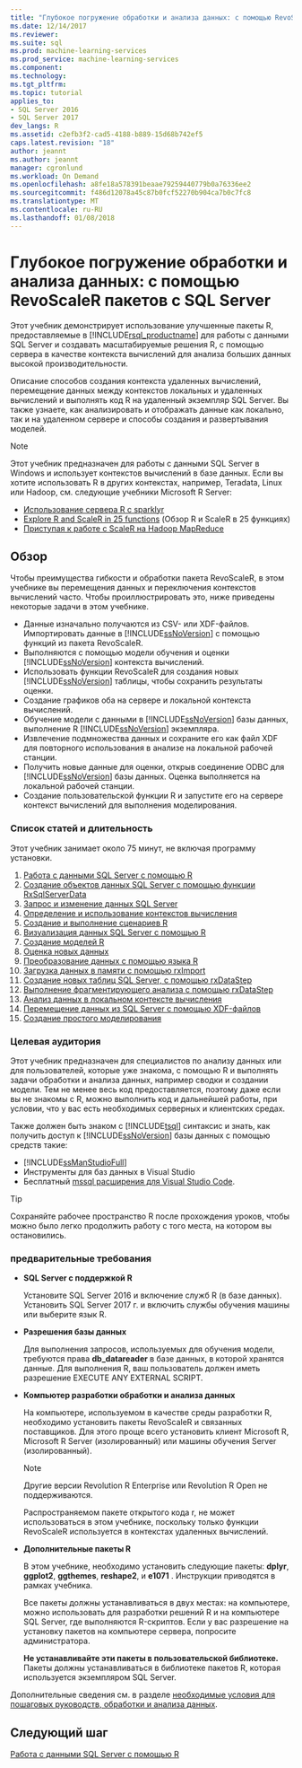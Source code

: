 ```yaml
---
title: "Глубокое погружение обработки и анализа данных: с помощью RevoScaleR пакетов с SQL Server | Документы Microsoft"
ms.date: 12/14/2017
ms.reviewer: 
ms.suite: sql
ms.prod: machine-learning-services
ms.prod_service: machine-learning-services
ms.component: 
ms.technology: 
ms.tgt_pltfrm: 
ms.topic: tutorial
applies_to:
- SQL Server 2016
- SQL Server 2017
dev_langs: R
ms.assetid: c2efb3f2-cad5-4188-b889-15d68b742ef5
caps.latest.revision: "18"
author: jeannt
ms.author: jeannt
manager: cgronlund
ms.workload: On Demand
ms.openlocfilehash: a8fe18a578391beaae79259440779b0a76336ee2
ms.sourcegitcommit: f486d12078a45c87b0fcf52270b904ca7b0c7fc8
ms.translationtype: MT
ms.contentlocale: ru-RU
ms.lasthandoff: 01/08/2018
---
```

# <a name="data-science-deep-dive-using-the-revoscaler-packages-with-sql-server"></a>Глубокое погружение обработки и анализа данных: с помощью RevoScaleR пакетов с SQL Server

Этот учебник демонстрирует использование улучшенные пакеты R, предоставляемые в [!INCLUDE[rsql_productname](../../includes/rsql-productname-md.md)] для работы с данными SQL Server и создавать масштабируемые решения R, с помощью сервера в качестве контекста вычислений для анализа больших данных высокой производительности.

Описание способов создания контекста удаленных вычислений, перемещение данных между контекстов локальных и удаленных вычислений и выполнять код R на удаленный экземпляр SQL Server. Вы также узнаете, как анализировать и отображать данные как локально, так и на удаленном сервере и способы создания и развертывания моделей.

> [!NOTE]
> 
> Этот учебник предназначен для работы с данными SQL Server в Windows и использует контекстов вычислений в базе данных. Если вы хотите использовать R в других контекстах, например, Teradata, Linux или Hadoop, см. следующие учебники Microsoft R Server: 
> + [Использование сервера R с sparklyr](https://docs.microsoft.com/machine-learning-server/r/tutorial-sparklyr-revoscaler)
> + [Explore R and ScaleR in 25 functions](https://docs.microsoft.com/machine-learning-server/r/tutorial-r-to-revoscaler) (Обзор R и ScaleR в 25 функциях)
> + [Приступая к работе с ScaleR на Hadoop MapReduce](https://docs.microsoft.com/machine-learning-server/r/how-to-revoscaler-hadoop)

## <a name="overview"></a>Обзор

Чтобы преимущества гибкости и обработки пакета RevoScaleR, в этом учебнике вы перемещения данных и переключения контекстов вычислений часто. Чтобы проиллюстрировать это, ниже приведены некоторые задачи в этом учебнике.

+ Данные изначально получаются из CSV- или XDF-файлов. Импортировать данные в [!INCLUDE[ssNoVersion](../../includes/ssnoversion-md.md)] с помощью функций из пакета RevoScaleR.
+ Выполняются с помощью модели обучения и оценки [!INCLUDE[ssNoVersion](../../includes/ssnoversion-md.md)] контекста вычислений. 
+ Использовать функции RevoScaleR для создания новых [!INCLUDE[ssNoVersion](../../includes/ssnoversion-md.md)] таблицы, чтобы сохранить результаты оценки.
+ Создание графиков оба на сервере и локальной контекста вычислений.
+ Обучение модели с данными в [!INCLUDE[ssNoVersion](../../includes/ssnoversion-md.md)] базы данных, выполнение R [!INCLUDE[ssNoVersion](../../includes/ssnoversion-md.md)] экземпляра.
+ Извлечение подмножества данных и сохраните его как файл XDF для повторного использования в анализе на локальной рабочей станции.
+ Получить новые данные для оценки, открыв соединение ODBC для [!INCLUDE[ssNoVersion](../../includes/ssnoversion-md.md)] базы данных. Оценка выполняется на локальной рабочей станции.
+ Создание пользовательской функции R и запустите его на сервере контекст вычислений для выполнения моделирования.

### <a name="article-list-and-time-required"></a>Список статей и длительность

Этот учебник занимает около 75 минут, не включая программу установки.

1. [Работа с данными SQL Server с помощью R](../../advanced-analytics/tutorials/deepdive-work-with-sql-server-data-using-r.md)
2. [Создание объектов данных SQL Server с помощью функции RxSqlServerData](../../advanced-analytics/tutorials/deepdive-create-sql-server-data-objects-using-rxsqlserverdata.md)
3. [Запрос и изменение данных SQL Server](../../advanced-analytics/tutorials/deepdive-query-and-modify-the-sql-server-data.md)
4. [Определение и использование контекстов вычисления](../../advanced-analytics/tutorials/deepdive-define-and-use-compute-contexts.md)
5. [Создание и выполнение сценариев R](../../advanced-analytics/tutorials/deepdive-create-and-run-r-scripts.md)
6. [Визуализация данных SQL Server с помощью R](../../advanced-analytics/tutorials/deepdive-visualize-sql-server-data-using-r.md)
7. [Создание моделей R](../../advanced-analytics/tutorials/deepdive-create-models.md)
8. [Оценка новых данных](../../advanced-analytics/tutorials/deepdive-score-new-data.md)
9. [Преобразование данных с помощью языка R](../../advanced-analytics/tutorials/deepdive-transform-data-using-r.md)
10. [Загрузка данных в памяти с помощью rxImport](../../advanced-analytics/tutorials/deepdive-load-data-into-memory-using-rximport.md)
11. [Создание новых таблиц SQL Server, с помощью rxDataStep](../../advanced-analytics/tutorials/deepdive-create-new-sql-server-table-using-rxdatastep.md)
12. [Выполнение фрагментирующего анализа с помощью rxDataStep](../../advanced-analytics/tutorials/deepdive-perform-chunking-analysis-using-rxdatastep.md)
13. [Анализ данных в локальном контексте вычисления](../../advanced-analytics/tutorials/deepdive-analyze-data-in-local-compute-context.md)
14. [Перемещение данных из SQL Server с помощью XDF-файлов](../../advanced-analytics/tutorials/deepdive-move-data-between-sql-server-and-xdf-file.md)
15. [Создание простого моделирования](../../advanced-analytics/tutorials/deepdive-create-a-simple-simulation.md)

### <a name="target-audience"></a>Целевая аудитория

Этот учебник предназначен для специалистов по анализу данных или для пользователей, которые уже знакома, с помощью R и выполнять задачи обработки и анализа данных, например сводки и создании модели.  Тем не менее весь код предоставляется, поэтому даже если вы не знакомы с R, можно выполнить код и дальнейшей работы, при условии, что у вас есть необходимых серверных и клиентских средах.

Также должен быть знаком с [!INCLUDE[tsql](../../includes/tsql-md.md)] синтаксис и знать, как получить доступ к [!INCLUDE[ssNoVersion](../../includes/ssnoversion-md.md)] базы данных с помощью средств такие:

+ [!INCLUDE[ssManStudioFull](../../includes/ssmanstudiofull-md.md)] 
+ Инструменты для баз данных в Visual Studio 
+ Бесплатный [mssql расширения для Visual Studio Code](https://docs.microsoft.com/sql/linux/sql-server-linux-develop-use-vscode).
  
> [!TIP]
> Сохраняйте рабочее пространство R после прохождения уроков, чтобы можно было легко продолжить работу с того места, на котором вы остановились.

### <a name="prerequisites"></a>предварительные требования

- **SQL Server с поддержкой R**
  
    Установите SQL Server 2016 и включение служб R (в базе данных). Установить SQL Server 2017 г. и включить службы обучения машины или выберите язык R.
  
-  **Разрешения базы данных**
  
    Для выполнения запросов, используемых для обучения модели, требуются права **db_datareader** в базе данных, в которой хранятся данные. Для выполнения R, ваш пользователь должен иметь разрешение EXECUTE ANY EXTERNAL SCRIPT.

-   **Компьютер разработки обработки и анализа данных**
  
    На компьютере, используемом в качестве среды разработки R, необходимо установить пакеты RevoScaleR и связанных поставщиков. Для этого проще всего установить клиент Microsoft R, Microsoft R Server (изолированный) или машины обучения Server (изолированный). 
      
    > [!NOTE] 
    > Другие версии Revolution R Enterprise или Revolution R Open не поддерживаются.
    > 
    > Распространяемом пакете открытого кода r, не может использоваться в этом учебнике, поскольку только функции RevoScaleR используется в контекстах удаленных вычислений.
  
-   **Дополнительные пакеты R**
  
    В этом учебнике, необходимо установить следующие пакеты: **dplyr**, **ggplot2**, **ggthemes**, **reshape2**, и **e1071** . Инструкции приводятся в рамках учебника.
  
    Все пакеты должны устанавливаться в двух местах: на компьютере, можно использовать для разработки решений R и на компьютере SQL Server, где выполняются R-скриптов. Если у вас разрешение на установку пакетов на компьютере сервера, попросите администратора. 
    
    **Не устанавливайте эти пакеты в пользовательской библиотеке.** Пакеты должны устанавливаться в библиотеке пакетов R, которая используется экземпляром SQL Server.

Дополнительные сведения см. в разделе [необходимые условия для пошаговых руководств, обработки и анализа данных](../../advanced-analytics/tutorials/walkthrough-prerequisites-for-data-science-walkthroughs.md).

## <a name="next-step"></a>Следующий шаг

[Работа с данными SQL Server с помощью R](../../advanced-analytics/tutorials/deepdive-work-with-sql-server-data-using-r.md)

